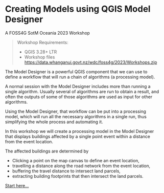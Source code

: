 # Creating Models using QGIS Model Designer

A FOSS4G SotM Oceania 2023 Workshop

> Workshop Requirements:
>
> * QGIS 3.28+ LTR
> * Workshop files https://data.whanganui.govt.nz/wdc/foss4g/2023/Workshops.zip


The Model Designer is a powerful QGIS component that we can use to define a workflow that will run a chain of algorithms (a processing model).

A normal session with the Model Designer includes more than running a single algorithm. Usually several of algorithms are run to obtain a result, and often the outputs of some of those algorithms are used as input for other algorithms.

Using the Model Designer, that workflow can be put into a processing model, which will run all the necessary algorithms in a single run, thus simplifying the whole process and automating it.


In this workshop we will create a processing model in the Model Designer that displays buildings affected by a single point event within a distance from the event location.  

The affected buildings are determined by 
* Clicking a point on the map canvas to define an event location,
* travelling a distance along the road network from the event location, 
* buffering the travel distance to intersect land parcels, 
* extracting building footprints that then intersect the land parcels.

[Start here...](Creating-Models-using-QGIS-Model-Designer.md)
